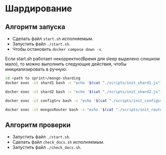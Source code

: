 # Шардирование

## Алгоритм запуска

- Сделать файл `start.sh` исполняемым.
- Запустить файл `./start.sh`.
- Чтобы остановить `docker compose down -v`.

Если start.sh работает некорректно(Время для sleep выделено слишком мало), то можно выполнить следующие действия, чтобы инициализировать в ручную:

```bash
cd <path to sprint>/mongo-sharding
docker exec -it shard1 bash -c "echo '$(cat "./scripts/init_shard1.js")' | mongosh --port 27018"

docker exec -it shard2 bash -c "echo '$(cat "./scripts/init_shard2.js")' | mongosh --port 27019"

docker exec -it configSrv bash -c "echo '$(cat "./scripts/init_configsvr.js")' | mongosh --port 27017"

docker exec -it mongosRouter bash -c "echo '$(cat "./scripts/init_router.js")' | mongosh --port 27020"


```

## Алгоритм проверки

- Запустить файл `./start.sh`.
- Сделать файл `check_docs.sh` исполняемым.
- Запустить файл `./check_docs.sh`.
